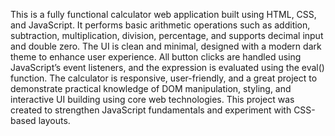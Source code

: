 This is a fully functional calculator web application built using HTML, CSS, and JavaScript.
It performs basic arithmetic operations such as addition, subtraction, multiplication, division, percentage,
and supports decimal input and double zero. 
The UI is clean and minimal, designed with a modern dark theme to enhance user experience. 
All button clicks are handled using JavaScript’s event listeners, and the expression is evaluated using the eval() function.
The calculator is responsive, user-friendly, and a great project to demonstrate practical knowledge of DOM manipulation, styling, 
and interactive UI building using core web technologies. This project was created to strengthen JavaScript fundamentals 
and experiment with CSS-based layouts.
